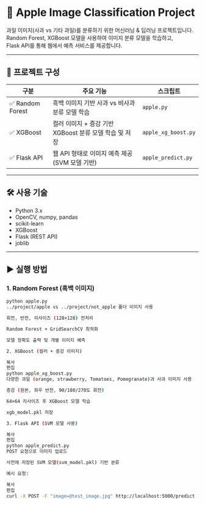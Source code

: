 # 🍎 Apple Image Classification Project

과일 이미지(사과 vs 기타 과일)를 분류하기 위한 머신러닝 & 딥러닝 프로젝트입니다.  
Random Forest, XGBoost 모델을 사용하여 이미지 분류 모델을 학습하고,  
Flask API를 통해 웹에서 예측 서비스를 제공합니다.

---

## 📂 프로젝트 구성

| 구분         | 주요 기능                                      | 스크립트                 |
|------------|---------------------------------------------|------------------------|
| ✅ Random Forest  | 흑백 이미지 기반 사과 vs 비사과 분류 모델 학습           | `apple.py`             |
| ✅ XGBoost        | 컬러 이미지 + 증강 기반 XGBoost 분류 모델 학습 및 저장    | `apple_xg_boost.py`    |
| ✅ Flask API     | 웹 API 형태로 이미지 예측 제공 (SVM 모델 기반)            | `apple_predict.py`     |

---

## 🛠 사용 기술

- Python 3.x
- OpenCV, numpy, pandas
- scikit-learn
- XGBoost
- Flask (REST API)
- joblib

---

## ▶ 실행 방법

### 1. Random Forest (흑백 이미지)
```bash
python apple.py
../project/apple vs ../project/not_apple 폴더 이미지 사용

회전, 반전, 리사이즈 (128×128) 전처리

Random Forest + GridSearchCV 최적화

모델 정확도 출력 및 개별 이미지 예측

2. XGBoost (컬러 + 증강 이미지)

복사
편집
python apple_xg_boost.py
다양한 과일 (orange, strawberry, Tomatoes, Pomegranate)과 사과 이미지 사용

증강 (원본, 좌우 반전, 90/180/270도 회전)

64×64 리사이즈 후 XGBoost 모델 학습

xgb_model.pkl 저장

3. Flask API (SVM 모델 사용)

복사
편집
python apple_predict.py
POST 요청으로 이미지 업로드

사전에 저장된 SVM 모델(svm_model.pkl) 기반 분류

예시 요청:

복사
편집
curl -X POST -F "image=@test_image.jpg" http://localhost:5000/predict
